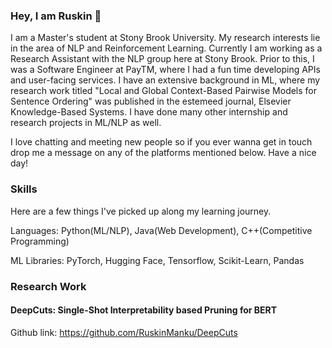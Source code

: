### Hey, I am Ruskin 👋
I am a Master's student at Stony Brook University. My research interests lie in the area of NLP and Reinforcement Learning. Currently I am working as a Research Assistant with the NLP group here at Stony Brook. Prior to this, I was a Software Engineer at PayTM, where I had a fun time developing APIs and user-facing services. I have an extensive background in ML, where my research work titled "Local and Global Context-Based Pairwise Models for Sentence Ordering" was published in the estemeed journal, Elsevier Knowledge-Based Systems. I have done many other internship and research projects in ML/NLP as well.

I love chatting and meeting new people so if you ever wanna get in touch drop me a message on any of the platforms mentioned below. Have a nice day!

### Skills 
Here are a few things I've picked up along my learning journey.

Languages: Python(ML/NLP), Java(Web Development), C++(Competitive Programming)

ML Libraries: PyTorch, Hugging Face, Tensorflow, Scikit-Learn, Pandas 

### Research Work

#### DeepCuts: Single-Shot Interpretability based Pruning for BERT
Github link: https://github.com/RuskinManku/DeepCuts


<!--
**RuskinManku/RuskinManku** is a ✨ _special_ ✨ repository because its `README.md` (this file) appears on your GitHub profile.

Here are some ideas to get you started:

- 🔭 I’m currently working on ...
- 🌱 I’m currently learning ...
- 👯 I’m looking to collaborate on ...
- 🤔 I’m looking for help with ...
- 💬 Ask me about ...
- 📫 How to reach me: ...
- 😄 Pronouns: ...
- ⚡ Fun fact: ...
-->
